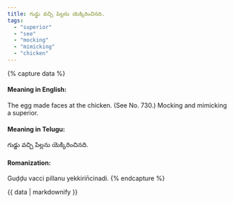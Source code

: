 ```yaml
---
title: గుడ్డు వచ్చి పిల్లను యెక్కిరించినది.
tags:
  - "superior"
  - "see"
  - "mocking"
  - "mimicking"
  - "chicken"
---
```


{% capture data %}
#### Meaning in English:
The egg made faces at the chicken.
(See No. 730.)
Mocking and mimicking a superior.

#### Meaning in Telugu:
గుడ్డు వచ్చి పిల్లను యెక్కిరించినది.

#### Romanization:
Guḍḍu vacci pillanu yekkirin̄cinadi.
{% endcapture %}

{{ data | markdownify }}

